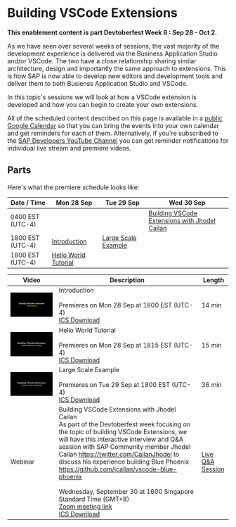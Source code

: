 # Building VSCode Extensions

**This enablement content is part Devtoberfest Week 6 : Sep 28 - Oct 2.**

As we have seen over several weeks of sessions, the vast majority of the development experience is delivered via the Business Application Studio and/or VSCode.  The two have a close relationship sharing similar architecture, design and importantly the same approach to extensions.  This is how SAP is now able to develop new editors and development tools and deliver them to both Busienss Application Studio and VSCode.

In this topic's sessions we will look at how a VSCode extension is developed and how you can begin to create your own extensions.

All of the scheduled content described on this page is available in a [public Google Calendar](https://calendar.google.com/calendar?cid=Ym1ibGJucHFkOHMwcWZoYnZnMjJqazE3OWdAZ3JvdXAuY2FsZW5kYXIuZ29vZ2xlLmNvbQ) so that you can bring the events into your own calendar and get reminders for each of them. Alternatively, if you're subscribed to the [SAP Developers YouTube Channel](https://www.youtube.com/user/sapdevs) you can get reminder notifications for individual live stream and premiere videos.

## Parts

Here's what the premiere schedule looks like:

| Date / Time      | Mon 28 Sep        | Tue 29 Sep       | Wed 30 Sep      |
| ---------------- | ---------------- | --------------- | --------------- |
| 0400 EST (UTC-4) | | | [Building VSCode Extensions with Jhodel Cailan](https://sap-se.zoom.com/j/97267223067) |
| 1800 EST (UTC-4) | [Introduction](https://youtu.be/vE-5RZkYOXo) | [Large Scale Example](https://youtu.be/VVRyRy9hFDw) |
| 1800 EST (UTC-4) | [Hello World Tutorial](https://youtu.be/aoR7q_d4KuE) |                 |  

| Video     | Description                                                 | Length   |
| --------- | ----------------------------------------------------------- | -------- |
| [![Introduction](VSCode1.png)](https://youtu.be/vE-5RZkYOXo) | Introduction <br><br>Premieres on Mon 28 Sep at 1800 EST (UTC-4) <br>[ICS Download](https://sap-samples.github.io/sap-devtoberfest-2020/cal/vscode_intro.ics)  | 14 min |
| [![Hello World Tutorial](VSCode2.png)](https://youtu.be/aoR7q_d4KuE) | Hello World Tutorial <br><br>Premieres on Mon 28 Sep at 1815 EST (UTC-4) <br>[ICS Download](https://sap-samples.github.io/sap-devtoberfest-2020/cal/vscode_ex1.ics)  | 15 min |
| [![Large Scale Example](VSCode3.png)](https://youtu.be/VVRyRy9hFDw) | Large Scale Example <br><br>Premieres on Tue 29 Sep at 1800 EST (UTC-4) <br>[ICS Download](https://sap-samples.github.io/sap-devtoberfest-2020/cal/vscode_ex2.ics)  | 36 min |
| Webinar | Building VSCode Extensions with Jhodel Cailan </br>As part of the Devtoberfest week focusing on the topic of building VSCode Extensions, we will have this interactive interview and Q&A session with SAP Community member Jhodel Cailan https://twitter.com/CailanJhodel to discuss his experience building Blue Phoenix https://github.com/jcailan/vscode-blue-phoenix</br></br>Wednesday, September 30 at 1600 Singapore Standard Time (GMT+8)</br>[Zoom meeting link](https://sap-se.zoom.us/j/97267223067)</br>[ICS Download](https://sap-samples.github.io/sap-devtoberfest-2020/cal/vscode_jhodel.ics) | [Live Q&A Session](https://sap-se.zoom.us/j/97267223067) |